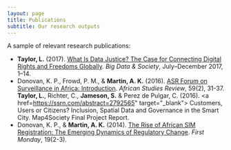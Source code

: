 ```yaml
---
layout: page
title: Publications
subtitle: Our research outputs
---
```


A sample of relevant research publications:
- <b>Taylor, L.</b> (2017). <a href="https://doi.org/10.1177/2053951717736335" target="_blank"> What Is Data Justice? The Case for Connecting Digital Rights and Freedoms Globally</a>. <i>Big Data & Society</i>, July–December 2017, 1–14.
- Donovan, K. P., Frowd, P. M., & <b>Martin, A. K.</b> (2016). <a href="https://doi.org/10.1017/asr.2016.35" target="_blank"> ASR Forum on Surveillance in Africa: Introduction</a>. <i>African Studies Review</i>, 59(2), 31-37.
<b>Taylor, L.</b>, Richter, C., <b>Jameson, S.</b> & Perez de Pulgar, C. (2016). <a href=https://ssrn.com/abstract=2792565" target="_blank"> Customers, Users or Citizens? Inclusion, Spatial Data and Governance in the Smart City</a>. Map4Society Final Project Report.
- Donovan, K. P., & <b>Martin, A. K.</b> (2014). <a href="http://dx.doi.org/10.5210/fm.v19i2.4351" target="_blank">The Rise of African SIM Registration: The Emerging Dynamics of Regulatory Change</a>. <i>First Monday</i>, 19(2-3).
